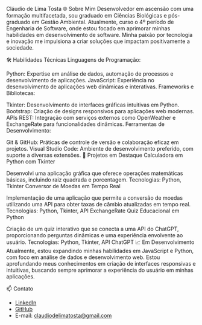 Cláudio de Lima Tosta
🌐 Sobre Mim
Desenvolvedor em ascensão com uma formação multifacetada, sou graduado em Ciências Biológicas e pós-graduado em Gestão Ambiental. Atualmente, curso o 4º período de Engenharia de Software, onde estou focado em aprimorar minhas habilidades em desenvolvimento de software. Minha paixão por tecnologia e inovação me impulsiona a criar soluções que impactam positivamente a sociedade.

🛠️ Habilidades Técnicas
Linguagens de Programação:

Python: Expertise em análise de dados, automação de processos e desenvolvimento de aplicações.
JavaScript: Experiência no desenvolvimento de aplicações web dinâmicas e interativas.
Frameworks e Bibliotecas:

Tkinter: Desenvolvimento de interfaces gráficas intuitivas em Python.
Bootstrap: Criação de designs responsivos para aplicações web modernas.
APIs REST: Integração com serviços externos como OpenWeather e ExchangeRate para funcionalidades dinâmicas.
Ferramentas de Desenvolvimento:

Git & GitHub: Práticas de controle de versão e colaboração eficaz em projetos.
Visual Studio Code: Ambiente de desenvolvimento preferido, com suporte a diversas extensões.
📂 Projetos em Destaque
Calculadora em Python com Tkinter

Desenvolvi uma aplicação gráfica que oferece operações matemáticas básicas, incluindo raiz quadrada e porcentagem.
Tecnologias: Python, Tkinter
Conversor de Moedas em Tempo Real

Implementação de uma aplicação que permite a conversão de moedas utilizando uma API para obter taxas de câmbio atualizadas em tempo real.
Tecnologias: Python, Tkinter, API ExchangeRate
Quiz Educacional em Python

Criação de um quiz interativo que se conecta a uma API do ChatGPT, proporcionando perguntas dinâmicas e uma experiência envolvente ao usuário.
Tecnologias: Python, Tkinter, API ChatGPT
📈 Em Desenvolvimento
Atualmente, estou expandindo minhas habilidades em JavaScript e Python, com foco em análise de dados e desenvolvimento web. Estou aprofundando meus conhecimentos em criação de interfaces responsivas e intuitivas, buscando sempre aprimorar a experiência do usuário em minhas aplicações.

📫 Contato
- [LinkedIn](www.linkedin.com/in/claudiodelimatosta)
- [GitHub](https://github.com/Eng-Soft-Claudio)
- E-mail: claudiodelimatosta@gmail.com